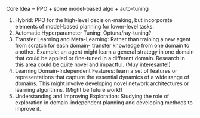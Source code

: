 
Core Idea = PPO + some model-based algo + auto-tuning


1. Hybrid: PPO for the high-level decision-making, but incorporate elements of model-based planning for lower-level tasks.
2. Automatic Hyperparameter Tuning: Optuna/ray-tuning?
3. Transfer Learning and Meta-Learning: Rather than training a new agent from scratch for each domain- transfer knowledge from one domain to another. Example: an agent might learn a general strategy in one domain that could be applied or fine-tuned in a different domain. Research in this area could be quite novel and impactful. (Muy interesante!)
4. Learning Domain-Independent Features: learn a set of features or representations that capture the essential dynamics of a wide range of domains. This might involve developing novel network architectures or learning algorithms. (Might be future work!)
5. Understanding and Improving Exploration: Studying the role of exploration in domain-independent planning and developing methods to improve it.

